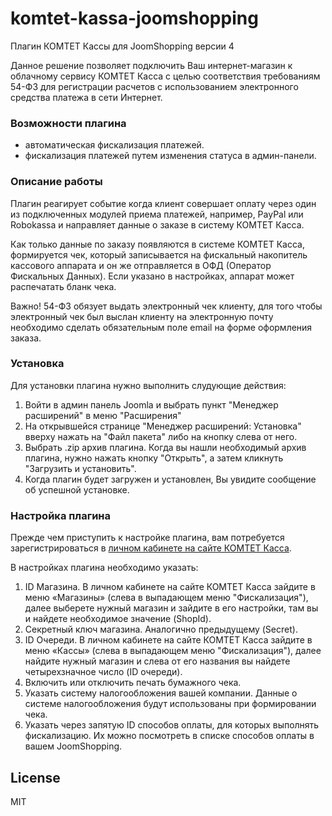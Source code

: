 # komtet-kassa-joomshopping
Плагин КОМТЕТ Кассы для JoomShopping версии 4

Данное решение позволяет подключить Ваш интернет-магазин к облачному сервису КОМТЕТ Касса с целью соответствия требованиям 54-ФЗ для регистрации расчетов с использованием электронного средства платежа в сети Интернет.

### Возможности плагина
  - автоматическая фискализация платежей.
  - фискализация платежей путем изменения статуса в админ-панели.

### Описание работы
Плагин реагирует событие когда клиент совершает оплату через один из подключенных модулей приема платежей, например, PayPal или Robokassa и направляет данные о заказе в систему КОМТЕТ Касса.

Как только данные по заказу появляются в системе КОМТЕТ Касса, формируется чек, который записывается на фискальный накопитель кассового аппарата и он же отправляется в ОФД (Оператор Фискальных Данных). Если указано в настройках, аппарат может распечатать бланк чека.

Важно! 54-ФЗ обязует выдать электронный чек клиенту, для того чтобы электронный чек был выслан клиенту на электронную почту необходимо сделать обязательным поле email на форме оформления заказа.

### Установка
Для установки плагина нужно выполнить слудующие действия:
1. Войти в админ панель Joomla и выбрать пункт "Менеджер расширений" в меню "Расширения"
2. На открывшейся странице "Менеджер расширений: Установка" вверху нажать на "Файл пакета" либо на кнопку слева от него.
3. Выбрать .zip архив плагина. Когда вы нашли необходимый архив плагина, нужно нажать кнопку "Открыть", а затем кликнуть "Загрузить и установить".
4. Когда плагин будет загружен и установлен, Вы увидите сообщение об успешной установке.



### Настройка плагина

Прежде чем приступить к настройке плагина, вам потребуется зарегистрироваться в [личном кабинете на сайте КОМТЕТ Касса](https://kassa.komtet.ru/signup).

В настройках плагина необходимо указать:
1. ID Магазина. В личном кабинете на сайте КОМТЕТ Касса зайдите в меню «Магазины» (слева в выпадающем меню "Фискализация"), далее выберете нужный магазин и зайдите в его настройки, там вы и найдете необходимое значение (ShopId).
2. Секретный ключ магазина. Аналогично предыдущему (Secret).
2. ID Очереди. В личном кабинете на сайте КОМТЕТ Касса зайдите в меню «Кассы» (слева в выпадающем меню "Фискализация"), далее найдите нужный магазин и слева от его названия вы найдете четырехзначное число (ID очереди).
4. Включить или отключить печать бумажного чека.
5. Указать систему налогообложения вашей компании. Данные о системе налогообложения будут использованы при формировании чека.
6. Указать через запятую ID способов оплаты, для которых выполнять фискализацию. Их можно посмотреть в списке способов оплаты в вашем JoomShopping.

License
----

MIT
